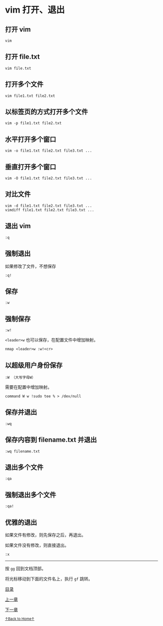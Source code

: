 # vim 打开、退出

## 打开 vim

```
vim
```

## 打开 file.txt

```
vim file.txt
```

## 打开多个文件

```
vim file1.txt file2.txt
```

## 以标签页的方式打开多个文件

```
vim -p file1.txt file2.txt
```

## 水平打开多个窗口

```
vim -o file1.txt file2.txt file3.txt ...
```

## 垂直打开多个窗口

```
vim -O file1.txt file2.txt file3.txt ...
```

## 对比文件

```
vim -d file1.txt file2.txt file3.txt ...
vimdiff file1.txt file2.txt file3.txt ...
```

## 退出 vim

```
:q
```

## 强制退出

如果修改了文件，不想保存

```
:q!
```

## 保存

```
:w
```

## 强制保存

```
:w!
```

`<leader>w` 也可以保存，在配置文件中增加映射。

```
nmap <leader>w :w!<cr>
```

## 以超级用户身份保存

```
:W （大写字母W）
```

需要在配置中增加映射。

```
command W w !sudo tee % > /dev/null
```

## 保存并退出

```
:wq
```

## 保存内容到 filename.txt 并退出

```
:wq filename.txt
```

## 退出多个文件

```
:qa
```

## 强制退出多个文件

```
:qa!
```

## 优雅的退出

如果文件有修改，则先保存之后，再退出。

如果文件没有修改，则直接退出。

```
:x
```

* * *

按 `gg` 回到文档顶部。

将光标移动到下面的文件名上，执行 `gf` 跳转。

[目录](README.md)

[上一章](README_02_how_to_use_this_document.md)

[下一章](README_vim_1.2_move_cursor.md)

<a href='https://github.com/MDGSF/MyVim'><small>↑Back to Home↑</small></a>

